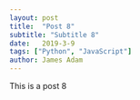 ```yaml
---
layout: post
title:  "Post 8"
subtitle: "Subtitle 8"
date:   2019-3-9
tags: ["Python", "JavaScript"]
author: James Adam
---
```

This is a post 8
